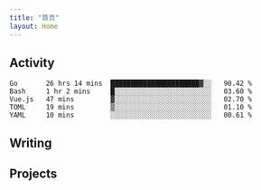 ```yaml
---
title: "首页"
layout: Home
---
```


## Activity
<!--START_SECTION:waka-->
```text
Go       26 hrs 14 mins  ██████████████████████▓░░   90.42 % 
Bash     1 hr 2 mins     █░░░░░░░░░░░░░░░░░░░░░░░░   03.60 % 
Vue.js   47 mins         ▓░░░░░░░░░░░░░░░░░░░░░░░░   02.70 % 
TOML     19 mins         ▒░░░░░░░░░░░░░░░░░░░░░░░░   01.10 % 
YAML     10 mins         ░░░░░░░░░░░░░░░░░░░░░░░░░   00.61 % 
```
<!--END_SECTION:waka-->

## Writing
<PindedPosts />

## Projects
<Projects />
